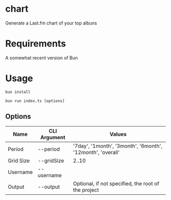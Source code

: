 # chart
Generate a Last.fm chart of your top albuns

# Requirements

A somewhat recent version of Bun 

# Usage

```
bun install

bun run index.ts [options]
```

## Options

| Name   | CLI Argument | Values                                                     |
| ------ | ------------ | ---------------------------------------------------------- |
| Period | --period     | '7day', '1month', '3month', '6month', '12month', 'overall' |
| Grid Size | --gridSize     | 2..10 |
| Username | --username     | <string> |
| Output | --output     | Optional, if not specified, the root of the project |
